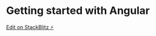 # Getting started with Angular

[Edit on StackBlitz ⚡️](https://stackblitz.com/edit/angular-2kcjnk)
